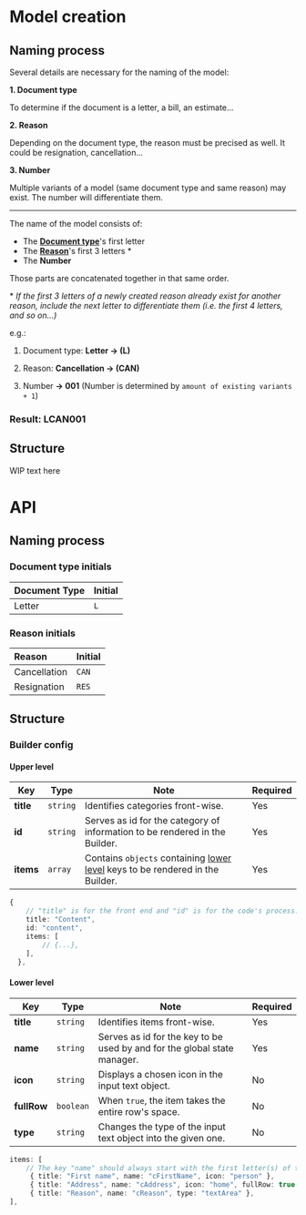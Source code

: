 # Model creation

## Naming process

Several details are necessary for the naming of the model:

**1. Document type**

To determine if the document is a letter, a bill, an estimate...

**2. Reason**

Depending on the document type, the reason must be precised as well. It could be resignation, cancellation...

**3. Number**

Multiple variants of a model (same document type and same reason) may exist. The number will differentiate them.

---

The name of the model consists of:

- The [**Document type**](#document-type-initials)'s first letter
- The [**Reason**](#reason-initials)'s first 3 letters \*
- The **Number**

Those parts are concatenated together in that same order.

\* _If the first 3 letters of a newly created reason already exist for another reason, include the next letter to differentiate them (i.e. the first 4 letters, and so on...)_

e.g.:

1. Document type: **Letter -> (L)**

2. Reason: **Cancellation -> (CAN)**

3. Number **-> 001** (Number is determined by `amount of existing variants + 1`)

### Result: LCAN001

## Structure

WIP text here

# API

## Naming process

### Document type initials

| **Document Type** | **Initial** |
| :---------------- | :---------- |
| Letter            | `L`         |

### Reason initials

| **Reason**   | **Initial** |
| :----------- | :---------- |
| Cancellation | `CAN`       |
| Resignation  | `RES`       |

## Structure

### Builder config

#### Upper level

| Key       | Type     | Note                                                                                          | Required |
| --------- | -------- | --------------------------------------------------------------------------------------------- | -------- |
| **title** | `string` | Identifies categories front-wise.                                                             | Yes      |
| **id**    | `string` | Serves as id for the category of information to be rendered in the Builder.                   | Yes      |
| **items** | `array`  | Contains `objects` containing [lower level](#lower-level) keys to be rendered in the Builder. | Yes      |

```ts
{
	// "title" is for the front end and "id" is for the code's process. See the Lower level section for "items".
    title: "Content",
    id: "content",
	items: [
		// {...},
	],
  },
```

#### Lower level

| Key         | Type      | Note                                                                     | Required |
| ----------- | --------- | ------------------------------------------------------------------------ | -------- |
| **title**   | `string`  | Identifies items front-wise.                                             | Yes      |
| **name**    | `string`  | Serves as id for the key to be used by and for the global state manager. | Yes      |
| **icon**    | `string`  | Displays a chosen icon in the input text object.                         | No       |
| **fullRow** | `boolean` | When `true`, the item takes the entire row's space.                      | No       |
| **type**    | `string`  | Changes the type of the input text object into the given one.            | No       |

```ts
items: [
	// The key "name" should always start with the first letter(s) of the parent's "id" key (i.e. "content" -> "c")
     { title: "First name", name: "cFirstName", icon: "person" },
	 { title: "Address", name: "cAddress", icon: "home", fullRow: true },
	 { title: "Reason", name: "cReason", type: "textArea" },
],
```
